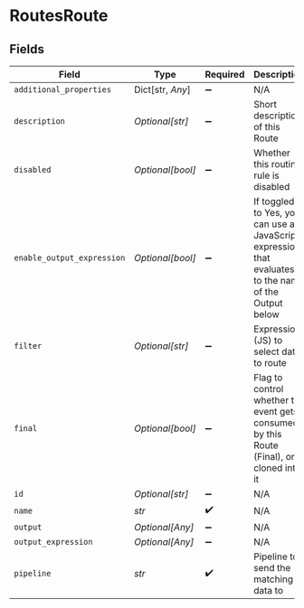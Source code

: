 # RoutesRoute


## Fields

| Field                                                                                                 | Type                                                                                                  | Required                                                                                              | Description                                                                                           |
| ----------------------------------------------------------------------------------------------------- | ----------------------------------------------------------------------------------------------------- | ----------------------------------------------------------------------------------------------------- | ----------------------------------------------------------------------------------------------------- |
| `additional_properties`                                                                               | Dict[str, *Any*]                                                                                      | :heavy_minus_sign:                                                                                    | N/A                                                                                                   |
| `description`                                                                                         | *Optional[str]*                                                                                       | :heavy_minus_sign:                                                                                    | Short description of this Route                                                                       |
| `disabled`                                                                                            | *Optional[bool]*                                                                                      | :heavy_minus_sign:                                                                                    | Whether this routing rule is disabled                                                                 |
| `enable_output_expression`                                                                            | *Optional[bool]*                                                                                      | :heavy_minus_sign:                                                                                    | If toggled to Yes, you can use a JavaScript expression that evaluates to the name of the Output below |
| `filter`                                                                                              | *Optional[str]*                                                                                       | :heavy_minus_sign:                                                                                    | Expression (JS) to select data to route                                                               |
| `final`                                                                                               | *Optional[bool]*                                                                                      | :heavy_minus_sign:                                                                                    | Flag to control whether the event gets consumed by this Route (Final), or cloned into it              |
| `id`                                                                                                  | *Optional[str]*                                                                                       | :heavy_minus_sign:                                                                                    | N/A                                                                                                   |
| `name`                                                                                                | *str*                                                                                                 | :heavy_check_mark:                                                                                    | N/A                                                                                                   |
| `output`                                                                                              | *Optional[Any]*                                                                                       | :heavy_minus_sign:                                                                                    | N/A                                                                                                   |
| `output_expression`                                                                                   | *Optional[Any]*                                                                                       | :heavy_minus_sign:                                                                                    | N/A                                                                                                   |
| `pipeline`                                                                                            | *str*                                                                                                 | :heavy_check_mark:                                                                                    | Pipeline to send the matching data to                                                                 |